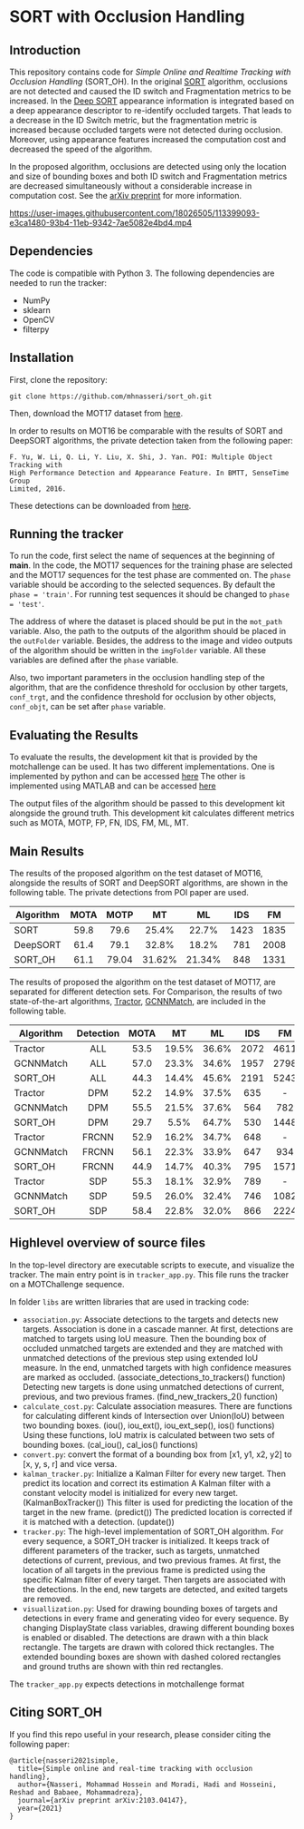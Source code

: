 # SORT with Occlusion Handling

## Introduction

This repository contains code for *Simple Online and Realtime Tracking with Occlusion Handling* (SORT_OH).
In the original [SORT](https://github.com/abewley/sort) algorithm, occlusions are not
detected and caused the ID switch and Fragmentation metrics to be increased. In the [Deep SORT](https://github.com/nwojke/deep_sort)
appearance information is integrated based on a deep appearance descriptor to re-identify occluded targets. That leads to
a decrease in the ID Switch metric, but the fragmentation metric is increased because occluded targets were not detected during occlusion. Moreover, using appearance features increased the computation cost and decreased the speed of the algorithm.

In the proposed algorithm, occlusions are detected using only the location and size of bounding boxes and both ID switch and Fragmentation metrics are decreased simultaneously without a considerable increase in computation cost.
See the [arXiv preprint](http://arxiv.org/abs/2103.04147) for more information.

https://user-images.githubusercontent.com/18026505/113399093-e3ca1480-93b4-11eb-9342-7ae5082e4bd4.mp4

## Dependencies

The code is compatible with Python 3. The following dependencies are
needed to run the tracker:

* NumPy
* sklearn
* OpenCV
* filterpy

## Installation

First, clone the repository:
```
git clone https://github.com/mhnasseri/sort_oh.git
```
Then, download the MOT17 dataset from [here](https://motchallenge.net/data/MOT17/).

In order to results on MOT16 be comparable with the results of SORT and DeepSORT algorithms, the private detection taken from the following paper:
```
F. Yu, W. Li, Q. Li, Y. Liu, X. Shi, J. Yan. POI: Multiple Object Tracking with
High Performance Detection and Appearance Feature. In BMTT, SenseTime Group
Limited, 2016.
```
These detections can be downloaded from [here](https://drive.google.com/file/d/0B5ACiy41McAHMjczS2p0dFg3emM/view).

## Running the tracker

To run the code, first select the name of sequences at the beginning of __main__. In the code, the MOT17 sequences for the training phase are selected and the MOT17 sequences for the test phase are commented on. The `phase` variable should be according to the selected sequences. By default the `phase = 'train'`. For running test sequences it should be changed to `phase = 'test'`.

The address of where the dataset is placed should be put in the `mot_path` variable. Also, the path to the outputs of the algorithm should be placed in the `outFolder` variable. Besides, the address to the image and video outputs of the algorithm should be written in the `imgFolder` variable. All these variables are defined after the `phase` variable.

Also, two important parameters in the occlusion handling step of the algorithm, that are the confidence threshold for occlusion by other targets, `conf_trgt`, and the confidence threshold for occlusion by other objects, `conf_objt`, can be set after `phase` variable.

## Evaluating the Results
 To evaluate the results, the development kit that is provided by the motchallenge can be used. It has two different implementations. One is implemented by python and can be accessed [here](https://motchallenge.net/devkit/) The other is implemented using MATLAB and can be accessed [here](https://bitbucket.org/amilan/motchallenge-devkit/)

 The output files of the algorithm should be passed to this development kit alongside the ground truth. This development kit calculates different metrics such as MOTA, MOTP, FP, FN, IDS, FM, ML, MT.

## Main Results

The results of the proposed algorithm on the test dataset of MOT16, alongside the results of SORT and DeepSORT algorithms, are shown in the following table. The private detections from POI paper are used.

Algorithm | MOTA | MOTP | MT | ML | IDS | FM | FP | FN | FPS
----------|:----:|:----:|:----:|:----:|:----:|:----:|:----:|:----:|:----:
SORT | 59.8 | 79.6 | 25.4% | 22.7% | 1423 | 1835 | 8698 | 63245 | 60
DeepSORT | 61.4 | 79.1 | 32.8% | 18.2% | 781 | 2008 | 12852 | 56668 | 40
SORT_OH | 61.1 | 79.04 | 31.62% | 21.34% | 848 | 1331 | 12296 | 57738 | 162.7

The results of proposed the algorithm on the test dataset of MOT17, are separated for different detection sets. For Comparison, the results of two state-of-the-art algorithms, [Tractor](https://arxiv.org/abs/1903.05625), [GCNNMatch](https://arxiv.org/abs/2010.00067), are included in the following table.

Algorithm | Detection| MOTA | MT | ML | IDS | FM | FP | FN | FPS
----------|:----:|:----:|:----:|:----:|:----:|:----:|:----:|:----:|:----:
Tractor | ALL | 53.5 | 19.5% | 36.6% | 2072 | 4611 | 12201 | 248047 | 1.5
GCNNMatch | ALL | 57.0 | 23.3% | 34.6% | 1957 | 2798 | 12283 | 228242 | 1.3
SORT_OH | ALL | 44.3 | 14.4% | 45.6% | 2191 | 5243 | 21796 | 290065 | 137.5
Tractor | DPM | 52.2 | 14.9% | 37.5% | 635 | - | 2908 | 86275 | -
GCNNMatch | DPM | 55.5 | 21.5% | 37.6% | 564 | 782 | 2937 | 80242 | -
SORT_OH | DPM | 29.7 | 5.5% | 64.7% | 530 | 1448 | 3048 | 128696 | -
Tractor | FRCNN | 52.9 | 16.2% | 34.7% | 648 | - | 3918 | 83904 | -
GCNNMatch | FRCNN | 56.1 | 22.3% | 33.9% | 647 | 934 | 4015 | 77950 | -
SORT_OH | FRCNN | 44.9 | 14.7% | 40.3% | 795 | 1571 | 9102 | 93669 | -
Tractor | SDP | 55.3 | 18.1% | 32.9% | 789 | - | 5375 | 77868 | -
GCNNMatch | SDP | 59.5 | 26.0% | 32.4% | 746 | 1082 | 5331 | 70050 | -
SORT_OH | SDP | 58.4 | 22.8% | 32.0% | 866 | 2224 | 9646 | 67700 | -

## Highlevel overview of source files

In the top-level directory are executable scripts to execute, and visualize the tracker. The main entry point is in `tracker_app.py`.
This file runs the tracker on a MOTChallenge sequence.

In folder `libs` are written libraries that are used in tracking code:

* `association.py`: Associate detections to the targets and detects new targets. Association is done in a cascade manner. At first, detections are matched to targets using IoU measure. Then the bounding box of occluded unmatched targets are extended and they are matched with unmatched detections of the previous step using extended IoU measure. In the end, unmatched targets with high confidence measures are marked as occluded. (associate_detections_to_trackers() function) Detecting new targets is done using unmatched detections of current, previous, and two previous frames. (find_new_trackers_2() function)   
* `calculate_cost.py`: Calculate association measures. There are functions for calculating different kinds of Intersection over Union(IoU) between two bounding boxes. (iou(), iou_ext(), iou_ext_sep(), ios() functions) Using these functions, IoU matrix is calculated between two sets of bounding boxes. (cal_iou(), cal_ios() functions)
* `convert.py`: convert the format of a bounding box from [x1, y1, x2, y2] to [x, y, s, r] and vice versa.
* `kalman_tracker.py`: Initialize a Kalman Filter for every new target. Then predict its location and correct its estimation A Kalman filter with a constant velocity model is initialized for every new target. (KalmanBoxTracker()) This filter is used for predicting the location of the target in the new frame. (predict()) The predicted location is corrected if it is matched with a detection. (update())
* `tracker.py`: The high-level implementation of SORT_OH algorithm. For every sequence, a SORT_OH tracker is initialized. It keeps track of different parameters of the tracker, such as targets, unmatched detections of current, previous, and two previous frames. At first, the location of all targets in the previous frame is predicted using the specific Kalman filter of every target. Then targets are associated with the detections. In the end, new targets are detected, and exited targets are removed.
* `visuallization.py`: Used for drawing bounding boxes of targets and detections in every frame and generating video for every sequence. By changing DisplayState class variables, drawing different bounding boxes is enabled or disabled. The detections are drawn with a thin black rectangle. The targets are drawn with colored thick rectangles. The extended bounding boxes are shown with dashed colored rectangles and ground truths are shown with thin red rectangles.   

The `tracker_app.py` expects detections in motchallenge format

## Citing SORT_OH

If you find this repo useful in your research, please consider citing the following paper:

    @article{nasseri2021simple,
      title={Simple online and real-time tracking with occlusion handling},
      author={Nasseri, Mohammad Hossein and Moradi, Hadi and Hosseini, Reshad and Babaee, Mohammadreza},
      journal={arXiv preprint arXiv:2103.04147},
      year={2021}
    }
